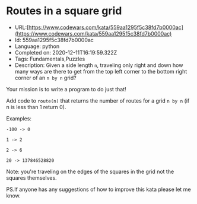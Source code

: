 # Routes in a square grid

 - URL:[https://www.codewars.com/kata/559aa1295f5c38fd7b0000ac](https://www.codewars.com/kata/559aa1295f5c38fd7b0000ac)
 - Id: 559aa1295f5c38fd7b0000ac
 - Language: python
 - Completed on: 2020-12-11T16:19:59.322Z
 - Tags: Fundamentals,Puzzles
 - Description:
Given a side length `n`, traveling only right and down how many ways are there to get from the top left corner to the bottom right corner of an `n by n` grid?

Your mission is to write a program to do just that!

Add code to `route(n)` that returns the number of routes for a grid `n by n` (if n is less than 1 return 0).

Examples:
    
    -100 -> 0
    
    1 -> 2
     
    2 -> 6
     
    20 -> 137846528820
    
Note: 
you're traveling on the edges of the squares in the grid not the squares themselves.

PS.If anyone has any suggestions of how to improve this kata please let me know.

